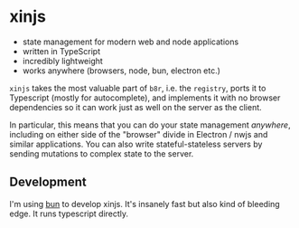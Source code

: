 # xinjs

- state management for modern web and node applications
- written in TypeScript
- incredibly lightweight
- works anywhere (browsers, node, bun, electron etc.)

`xinjs` takes the most valuable part of `b8r`, i.e. the `registry`,
ports it to Typescript (mostly for autocomplete), and implements it 
with no browser dependencies so it can work just as well on the server as the client.

In particular, this means that you can do your state management *anywhere*,
including on either side of the "browser" divide in Electron / nwjs and
similar applications. You can also write stateful-stateless servers by
sending mutations to complex state to the server.

## Development

I'm using [bun](https://bun.sh/) to develop xinjs. It's insanely fast but
also kind of bleeding edge. It runs typescript directly.